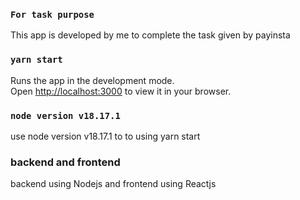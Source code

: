 
### `For task purpose`

This app is developed by me to complete the task given by payinsta 

### `yarn start`

Runs the app in the development mode.\
Open [http://localhost:3000](http://localhost:3000) to view it in your browser.

### `node version v18.17.1`
use node version v18.17.1 to to using yarn start


### backend and frontend

backend using Nodejs and frontend using Reactjs